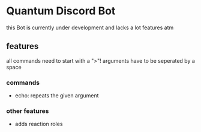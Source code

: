 # Quantum Discord Bot

this Bot is currently under development and lacks a lot features atm

## features

all commands need to start with a ">"!
arguments have to be seperated by a space

### commands

- echo: repeats the given argument

### other features

- adds reaction roles

